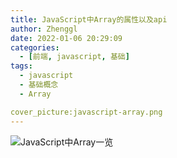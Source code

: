 ```yaml
---
title: JavaScript中Array的属性以及api
author: Zhenggl
date: 2022-01-06 20:29:09
categories:
  - [前端, javascript, 基础]
tags:
  - javascript
  - 基础概念
  - Array

cover_picture:javascript-array.png
---
```




![JavaScript中Array一览](JavaScript中的数组.png)
